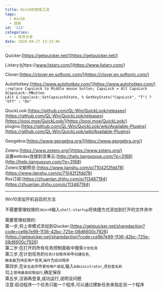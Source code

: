 ```yaml
---
title: Win10的效率工具
tags:
  - Win10
  - 效率
id: '113'
categories:
  - - 软件分享
date: 2020-04-27 13:23:46
---
```


Quicker:[https://getquicker.net/](https://getquicker.net/)

Listary:[h](https://www.listary.com/)[ttps://www.listary.com/](https://www.listary.com/)

Clover:[https://clover.en.softonic.com/](https://clover.en.softonic.com/)

AutoHotkey:[https://www.autohotkey.com/](https://www.autohotkey.com/)  
`;replace CapsLock to Middle mouse button; CapsLock = Alt CapsLock`  
`$CapsLock::MButton`  
`LAlt & Capslock::SetCapsLockState, % GetKeyState("CapsLock", "T") ? "Off" : "On"`

QiuckLook:[https://github.com/QL-Win/QuickLook/releases](https://github.com/QL-Win/QuickLook/releases)  
[https://pooi.moe/QuickLook/](https://pooi.moe/QuickLook/)  
plugins:[](https://github.com/QL-Win/QuickLook/wiki/Available-Plugins)[https://github.com/QL-Win/QuickLook/wiki/Available-Plugins](https://github.com/QL-Win/QuickLook/wiki/Available-Plugins)

Geogebra:[https://www.geogebra.org/](https://www.geogebra.org/)

Zotero:[https://www.zotero.org/](https://www.zotero.org/)  
设置webdav连接到坚果云:[http://help.jianguoyun.com/?p=3168](http://help.jianguoyun.com/?p=3168)  
Zotero文献预览:[https://www.jianshu.com/p/71042f2fdd78](https://www.jianshu.com/p/71042f2fdd78)  
Rss订阅:[https://zhuanlan.zhihu.com/p/113487194](https://zhuanlan.zhihu.com/p/113487194)

* * *

Win10添加开机自启的方法

不需要管理权限的:`Win+R`输入`shell:startup`将快捷方式添加到打开的文件夹中

需要管理权限的:  
第一步,将上帝模式添加到Qiucker:[https://getquicker.net/sharedaction?code=ce9b7e99-1f36-42bc-725e-08d6600c7926](https://getquicker.net/sharedaction?code=ce9b7e99-1f36-42bc-725e-08d6600c7926)  
第二步:在打开的所有任务控制面板中搜索`计划任务`  
第三步,在计划任务的`任务计划程序库`中`创建任务`,  
`触发器`为`特定用户登录`,`操作`为`启动程序`  
第四步,在`安全选项`中`更改用户或组`,输入`Administrator`,点`检查名称`  
勾上`使用最高权限运行`,确定保存  
第五步,注销再登录,成功运行,说明没问题  
注意:启动程序一个任务只能一个程序,可以通过建新任务来指定另一个程序